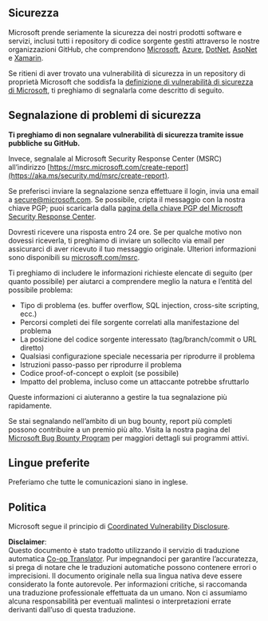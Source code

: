 <!--
CO_OP_TRANSLATOR_METADATA:
{
  "original_hash": "57f14126c1c6add76b3aef3844dfe4e3",
  "translation_date": "2025-07-16T15:40:47+00:00",
  "source_file": "SECURITY.md",
  "language_code": "it"
}
-->
## Sicurezza

Microsoft prende seriamente la sicurezza dei nostri prodotti software e servizi, inclusi tutti i repository di codice sorgente gestiti attraverso le nostre organizzazioni GitHub, che comprendono [Microsoft](https://github.com/Microsoft), [Azure](https://github.com/Azure), [DotNet](https://github.com/dotnet), [AspNet](https://github.com/aspnet) e [Xamarin](https://github.com/xamarin).

Se ritieni di aver trovato una vulnerabilità di sicurezza in un repository di proprietà Microsoft che soddisfa la [definizione di vulnerabilità di sicurezza di Microsoft](https://aka.ms/security.md/definition), ti preghiamo di segnalarla come descritto di seguito.

## Segnalazione di problemi di sicurezza

**Ti preghiamo di non segnalare vulnerabilità di sicurezza tramite issue pubbliche su GitHub.**

Invece, segnalale al Microsoft Security Response Center (MSRC) all’indirizzo [https://msrc.microsoft.com/create-report](https://aka.ms/security.md/msrc/create-report).

Se preferisci inviare la segnalazione senza effettuare il login, invia una email a [secure@microsoft.com](mailto:secure@microsoft.com). Se possibile, cripta il messaggio con la nostra chiave PGP; puoi scaricarla dalla [pagina della chiave PGP del Microsoft Security Response Center](https://aka.ms/security.md/msrc/pgp).

Dovresti ricevere una risposta entro 24 ore. Se per qualche motivo non dovessi riceverla, ti preghiamo di inviare un sollecito via email per assicurarci di aver ricevuto il tuo messaggio originale. Ulteriori informazioni sono disponibili su [microsoft.com/msrc](https://www.microsoft.com/msrc).

Ti preghiamo di includere le informazioni richieste elencate di seguito (per quanto possibile) per aiutarci a comprendere meglio la natura e l’entità del possibile problema:

  * Tipo di problema (es. buffer overflow, SQL injection, cross-site scripting, ecc.)
  * Percorsi completi dei file sorgente correlati alla manifestazione del problema
  * La posizione del codice sorgente interessato (tag/branch/commit o URL diretto)
  * Qualsiasi configurazione speciale necessaria per riprodurre il problema
  * Istruzioni passo-passo per riprodurre il problema
  * Codice proof-of-concept o exploit (se possibile)
  * Impatto del problema, incluso come un attaccante potrebbe sfruttarlo

Queste informazioni ci aiuteranno a gestire la tua segnalazione più rapidamente.

Se stai segnalando nell’ambito di un bug bounty, report più completi possono contribuire a un premio più alto. Visita la nostra pagina del [Microsoft Bug Bounty Program](https://aka.ms/security.md/msrc/bounty) per maggiori dettagli sui programmi attivi.

## Lingue preferite

Preferiamo che tutte le comunicazioni siano in inglese.

## Politica

Microsoft segue il principio di [Coordinated Vulnerability Disclosure](https://aka.ms/security.md/cvd).

**Disclaimer**:  
Questo documento è stato tradotto utilizzando il servizio di traduzione automatica [Co-op Translator](https://github.com/Azure/co-op-translator). Pur impegnandoci per garantire l’accuratezza, si prega di notare che le traduzioni automatiche possono contenere errori o imprecisioni. Il documento originale nella sua lingua nativa deve essere considerato la fonte autorevole. Per informazioni critiche, si raccomanda una traduzione professionale effettuata da un umano. Non ci assumiamo alcuna responsabilità per eventuali malintesi o interpretazioni errate derivanti dall’uso di questa traduzione.